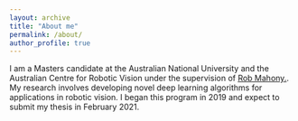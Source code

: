 ```yaml
---
layout: archive
title: "About me"
permalink: /about/
author_profile: true
---
```


I am a Masters candidate at the Australian National University and the Australian Centre for Robotic Vision under the supervision of <u><a href="https://cecs.anu.edu.au/people/robert-mahony">Rob Mahony</a>.</u>.
My research involves developing novel deep learning algorithms for applications in robotic vision.
I began this program in 2019 and expect to submit my thesis in February 2021.

